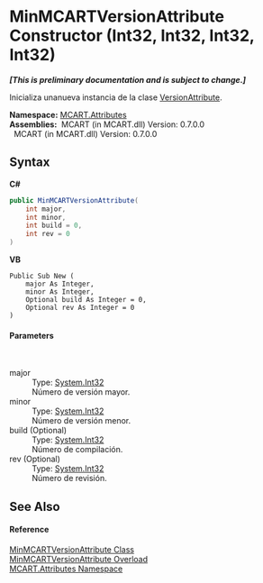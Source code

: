# MinMCARTVersionAttribute Constructor (Int32, Int32, Int32, Int32)
 _**\[This is preliminary documentation and is subject to change.\]**_

Inicializa unanueva instancia de la clase <a href="11eff1e8-a163-eaf5-9c72-20d7ebef83d1">VersionAttribute</a>.

**Namespace:**&nbsp;<a href="149c1cbf-2082-5e41-e423-c506e9b98202">MCART.Attributes</a><br />**Assemblies:**&nbsp;&nbsp;MCART (in MCART.dll) Version: 0.7.0.0<br />&nbsp;&nbsp;MCART (in MCART.dll) Version: 0.7.0.0<br />

## Syntax

**C#**<br />
``` C#
public MinMCARTVersionAttribute(
	int major,
	int minor,
	int build = 0,
	int rev = 0
)
```

**VB**<br />
``` VB
Public Sub New ( 
	major As Integer,
	minor As Integer,
	Optional build As Integer = 0,
	Optional rev As Integer = 0
)
```


#### Parameters
&nbsp;<dl><dt>major</dt><dd>Type: <a href="http://msdn2.microsoft.com/es-es/library/td2s409d" target="_blank">System.Int32</a><br />Número de versión mayor.</dd><dt>minor</dt><dd>Type: <a href="http://msdn2.microsoft.com/es-es/library/td2s409d" target="_blank">System.Int32</a><br />Número de versión menor.</dd><dt>build (Optional)</dt><dd>Type: <a href="http://msdn2.microsoft.com/es-es/library/td2s409d" target="_blank">System.Int32</a><br />Número de compilación.</dd><dt>rev (Optional)</dt><dd>Type: <a href="http://msdn2.microsoft.com/es-es/library/td2s409d" target="_blank">System.Int32</a><br />Número de revisión.</dd></dl>

## See Also


#### Reference
<a href="6b566351-67ad-9077-53b8-6893e7157ee6">MinMCARTVersionAttribute Class</a><br /><a href="9d76926b-456d-3b14-3f2e-a5d86f80dafe">MinMCARTVersionAttribute Overload</a><br /><a href="149c1cbf-2082-5e41-e423-c506e9b98202">MCART.Attributes Namespace</a><br />